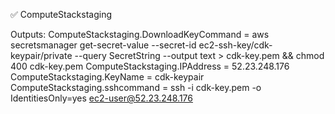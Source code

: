 ✅  ComputeStackstaging

Outputs:
ComputeStackstaging.DownloadKeyCommand = aws secretsmanager get-secret-value --secret-id ec2-ssh-key/cdk-keypair/private --query SecretString --output text > cdk-key.pem && chmod 400 cdk-key.pem
ComputeStackstaging.IPAddress = 52.23.248.176
ComputeStackstaging.KeyName = cdk-keypair
ComputeStackstaging.sshcommand = ssh -i cdk-key.pem -o IdentitiesOnly=yes ec2-user@52.23.248.176